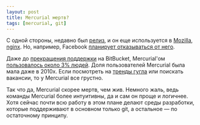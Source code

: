 ```yaml
---
layout: post
title: Mercurial мертв?
tags: [mercurial, git]
---
```

С одной стороны, недавно был [релиз](https://www.mercurial-scm.org/wiki/Release6.0), и он еще используется в [Mozilla](https://hg.mozilla.org/), [nginx](https://hg.nginx.org/). Но, например, Facebook [планирует отказываться от него](https://github.com/facebookexperimental/eden).

Даже до [прекращения поддержки](https://bitbucket.org/blog/sunsetting-mercurial-support-in-bitbucket) на BitBucket, Mercurial'ом [пользовалось около 3% людей](https://insights.stackoverflow.com/survey/2018#work-_-version-control). Доля пользователей Mercurial была мала даже в 2010х. Если посмотреть на [тренды гугла](https://trends.google.ru/trends/explore?cat=5&date=all&q=mercurial,git) или поискать вакансии, то у Mercurial все грустно.

Так что да, Mercurial скорее мертв, чем жив. Немного жаль, ведь команды Mercurial более интуитивны, да и сам он проще и логичнее. Хотя сейчас почти всю работу в этом плане делают среды разработки, которые поддерживают в основном только git, а остальное — по остаточному принципу.

